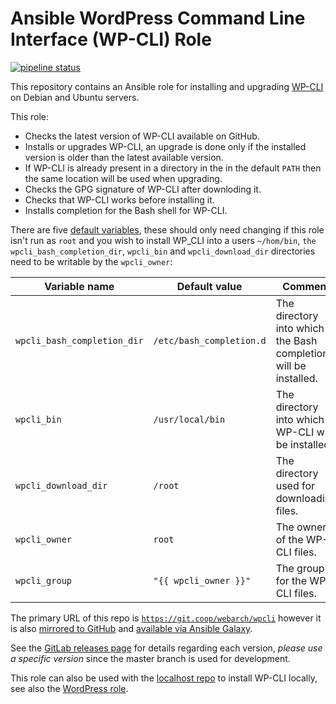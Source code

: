 # Ansible WordPress Command Line Interface (WP-CLI) Role 

[![pipeline status](https://git.coop/webarch/wpcli/badges/master/pipeline.svg)](https://git.coop/webarch/wpcli/-/commits/master)

This repository contains an Ansible role for installing and upgrading [WP-CLI](https://wp-cli.org/) on Debian and Ubuntu servers. 

This role:

* Checks the latest version of WP-CLI available on GitHub.
* Installs or upgrades WP-CLI, an upgrade is done only if the installed version is older than the latest available version.
* If WP-CLI is already present in a directory in the in the default `PATH` then the same location will be used when upgrading.
* Checks the GPG signature of WP-CLI after downloding it.
* Checks that WP-CLI works before installing it.
* Installs completion for the Bash shell for WP-CLI.

There are five [default variables](defaults/main.yml), these should only need changing if this role isn't run as `root` and you wish to install WP_CLI into a users `~/hom/bin`, `the wpcli_bash_completion_dir`, `wpcli_bin` and `wpcli_download_dir` directories need to be writable by the `wpcli_owner`:

| Variable name               | Default value            | Comment                                                         |
|-----------------------------|--------------------------|-----------------------------------------------------------------|
| `wpcli_bash_completion_dir` | `/etc/bash_completion.d` | The directory into which the Bash completion will be installed. |
| `wpcli_bin`                 | `/usr/local/bin`         | The directory into which WP-CLI will be installed.              |
| `wpcli_download_dir`        | `/root`                  | The directory used for downloading files.                       |
| `wpcli_owner`               | `root`                   | The owner of the WP-CLI files.                                  |
| `wpcli_group`               | `"{{ wpcli_owner }}"`    | The group for the WP-CLI files.                                 |


The primary URL of this repo is [`https://git.coop/webarch/wpcli`](https://git.coop/webarch/wpcli) however it is also [mirrored to GitHub](https://github.com/webarch-coop/ansible-role-wpcli) and [available via Ansible Galaxy](https://galaxy.ansible.com/chriscroome/wpcli).

See the [GitLab releases page](https://git.coop/webarch/wpcli/-/releases) for details regarding each version, *please use a specific version* since the master branch is used for development.

This role can also be used with the [localhost repo](https://git.coop/webarch/localhost) to install WP-CLI locally, see also the [WordPress role](https://git.coop/webarch/wordpress).
